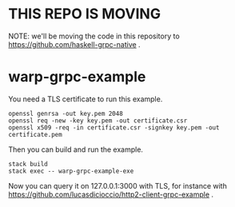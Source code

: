 # THIS REPO IS MOVING

NOTE: we'll be moving the code in this repository to https://github.com/haskell-grpc-native .


# warp-grpc-example

You need a TLS certificate to run this example.

```
openssl genrsa -out key.pem 2048
openssl req -new -key key.pem -out certificate.csr
openssl x509 -req -in certificate.csr -signkey key.pem -out certificate.pem
```

Then you can build and run the example.

```
stack build
stack exec -- warp-grpc-example-exe
```

Now you can query it on 127.0.0.1:3000 with TLS, for instance with
https://github.com/lucasdicioccio/http2-client-grpc-example .
